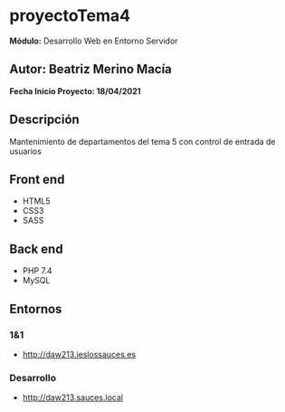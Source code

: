 # proyectoTema4

**Módulo:** Desarrollo Web en Entorno Servidor

## Autor: Beatriz Merino Macía

**Fecha Inicio Proyecto: 18/04/2021**

## Descripción 
Mantenimiento de departamentos del tema 5 con control de entrada de usuarios

## Front end
- HTML5
- CSS3
- SASS

## Back end
- PHP 7.4
- MySQL

## Entornos
### 1&1
-  http://daw213.ieslossauces.es
### Desarrollo
-  http://daw213.sauces.local